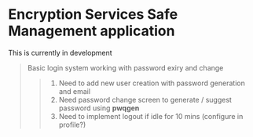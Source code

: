 # Encryption Services Safe Management application
This is currently in development

>Basic login system working with password exiry and change  
>>1. Need to add new user creation with password generation and email  
>>2. Need password change screen to generate / suggest password using **pwqgen**  
>>3. Need to implement logout if idle for 10 mins (configure in profile?) 
